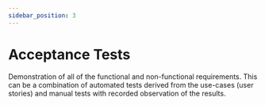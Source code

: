 ```yaml
---
sidebar_position: 3
---
```

# Acceptance Tests

Demonstration of all of the functional and non-functional requirements. This can be a combination of automated tests derived from the use-cases (user stories) and manual tests with recorded observation of the results.
